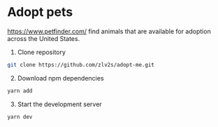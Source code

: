 # Adopt pets

https://www.petfinder.com/ find animals that are available for adoption across the United States.

1. Clone repository

```bash
git clone https://github.com/zlv2s/adopt-me.git
```

2. Download npm dependencies

```bash
yarn add
```

3. Start the development server

```bash
yarn dev
```
